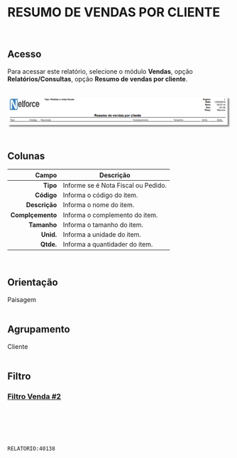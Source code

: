# RESUMO DE VENDAS POR CLIENTE
<br>

## Acesso
Para acessar este relatório, selecione o módulo **Vendas**, opção **Relatórios/Consultas**, opção **Resumo de vendas por cliente**.
<br>
<br>

![40138](https://raw.githubusercontent.com/netforcews/docs-erp/master/relatorios/imagens/40138.png)
<br>
<br>

## Colunas
Campo | Descrição
--:|---
**Tipo** | Informe se é Nota Fiscal ou Pedido.
**Código** | Informa o código do item.
**Descrição** | Informa o nome do item.
**Complçemento** | Informa o complemento do item.
**Tamanho** | Informa o tamanho do item.
**Unid.** | Informa a unidade do item.
**Qtde.** | Informa a quantidader do item.
<br>

## Orientação
Paisagem   
<br>

## Agrupamento
Cliente   
<br>

## Filtro
### [Filtro Venda #2](/geral/filtro-venda-2.md)
<br>
<br>
<br>
<br>

```RELATORIO:40138```
